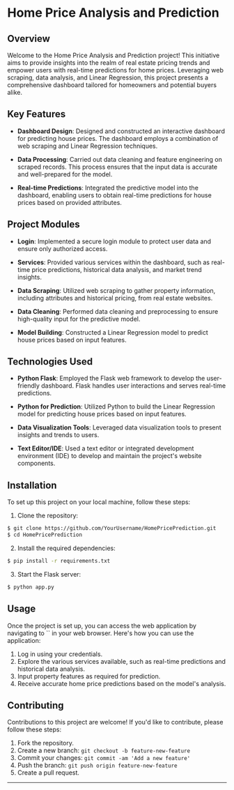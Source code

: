  # Home Price Analysis and Prediction


## Overview

Welcome to the Home Price Analysis and Prediction project! This initiative aims to provide insights into the realm of real estate pricing trends and empower users with real-time predictions for home prices. Leveraging web scraping, data analysis, and 
Linear Regression, this project presents a comprehensive dashboard tailored for homeowners and potential buyers alike.

## Key Features

- **Dashboard Design**: Designed and constructed an interactive dashboard for predicting house prices. The dashboard employs a combination of web scraping and Linear Regression techniques.

- **Data Processing**: Carried out data cleaning and feature engineering on scraped records. This process ensures that the input data is accurate and well-prepared for the model.

- **Real-time Predictions**: Integrated the predictive model into the dashboard, enabling users to obtain real-time predictions for house prices based on provided attributes.

## Project Modules

- **Login**: Implemented a secure login module to protect user data and ensure only authorized access.

- **Services**: Provided various services within the dashboard, such as real-time price predictions, historical data analysis, and market trend insights.

- **Data Scraping**: Utilized web scraping to gather property information, including attributes and historical pricing, from real estate websites.

- **Data Cleaning**: Performed data cleaning and preprocessing to ensure high-quality input for the predictive model.

- **Model Building**: Constructed a Linear Regression model to predict house prices based on input features.

## Technologies Used

- **Python Flask**: Employed the Flask web framework to develop the user-friendly dashboard. Flask handles user interactions and serves real-time predictions.

- **Python for Prediction**: Utilized Python to build the Linear Regression model for predicting house prices based on input features.

- **Data Visualization Tools**: Leveraged data visualization tools to present insights and trends to users.

- **Text Editor/IDE**: Used a text editor or integrated development environment (IDE) to develop and maintain the project's website components.

## Installation

To set up this project on your local machine, follow these steps:

1. Clone the repository:

```bash
$ git clone https://github.com/YourUsername/HomePricePrediction.git
$ cd HomePricePrediction
```

2. Install the required dependencies:

```bash
$ pip install -r requirements.txt
```

3. Start the Flask server:

```bash
$ python app.py
```

## Usage

Once the project is set up, you can access the web application by navigating to `` in your web browser. Here's how you can use the application:

1. Log in using your credentials.
2. Explore the various services available, such as real-time predictions and historical data analysis.
3. Input property features as required for prediction.
4. Receive accurate home price predictions based on the model's analysis.

## Contributing

Contributions to this project are welcome! If you'd like to contribute, please follow these steps:

1. Fork the repository.
2. Create a new branch: `git checkout -b feature-new-feature`
3. Commit your changes: `git commit -am 'Add a new feature'`
4. Push the branch: `git push origin feature-new-feature`
5. Create a pull request.



---

